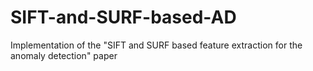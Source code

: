 # SIFT-and-SURF-based-AD
Implementation of the "SIFT and SURF based feature extraction for the anomaly detection" paper
